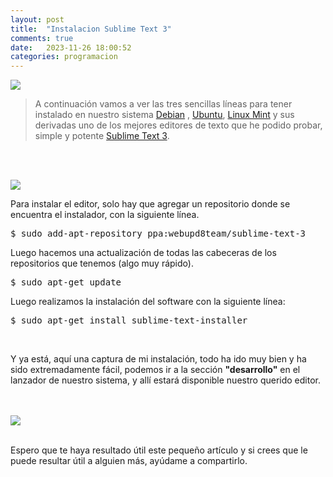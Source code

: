 ```yaml
---
layout: post
title:  "Instalacion Sublime Text 3"
comments: true
date:   2023-11-26 18:00:52
categories: programacion
---
```

<img src="../../img/sublimetext.png" class="center" />
<br>

> A continuación vamos a ver las tres sencillas líneas para tener instalado en nuestro sistema  [Debian][debian] , [Ubuntu][ubuntu], [Linux Mint][linux mint] y sus derivadas uno de los mejores editores de texto que he podido probar, simple y potente [Sublime Text 3][sublime].
>

<br><br>

<img src="../../img/sublime.png" class="center" />


<br>

Para instalar el editor, solo hay que agregar un repositorio donde se encuentra el instalador, con la siguiente línea. 

<div class="b">

<pre>
$ sudo add-apt-repository ppa:webupd8team/sublime-text-3
</pre>


Luego hacemos una actualización de todas las cabeceras de los repositorios que tenemos (algo muy rápido). 

 <pre>
$ sudo apt-get update
</pre>


Luego realizamos la instalación del software con la siguiente línea: 

<pre>
$ sudo apt-get install sublime-text-installer
</pre>

<br>

Y ya está, aquí una captura de mi instalación, todo ha ido muy bien y ha sido extremadamente fácil, podemos ir a la sección <strong>"desarrollo"</strong> en el lanzador de nuestro sistema, y allí estará disponible nuestro querido editor.
<br>
<br>

<br>


<img src="../../img/sublime-text-linux-mint-ubuntu-debian.png" class="center" />


<br>
<br>


Espero que te haya resultado útil este pequeño artículo y si crees que le puede resultar útil a alguien más, ayúdame a compartirlo.
<br>
</div>

[debian]:      https://www.debian.org/
[ubuntu]:   http://www.ubuntu.com/
[linux mint]: https://www.linuxmint.com/
[sublime]: https://www.sublimetext.com/